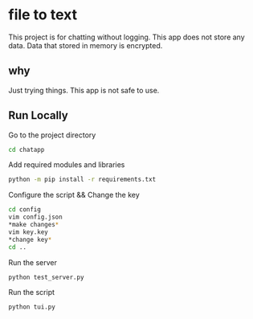 
# file to text
This project is for chatting without logging. This app does not store any data. Data that stored in memory is encrypted.

## why

Just trying things. This app is not safe to use.

## Run Locally

Go to the project directory
```bash
cd chatapp
```

Add required modules and libraries
```bash
python -m pip install -r requirements.txt
```

Configure the script && Change the key
```bash
cd config
vim config.json
*make changes*
vim key.key
*change key*
cd ..
```

Run the server
```bash
python test_server.py
```
Run the script
```bash
python tui.py
```